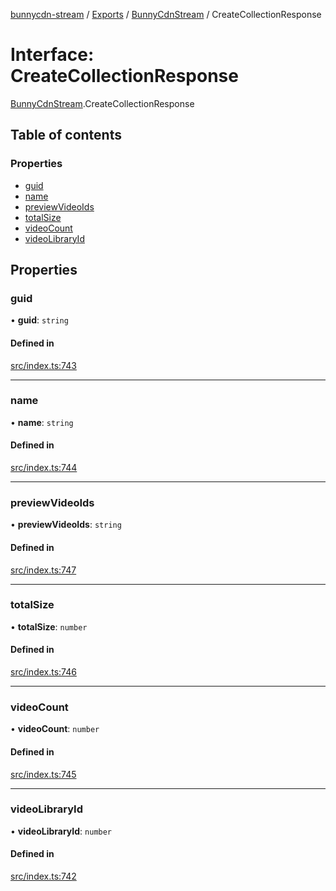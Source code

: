 [bunnycdn-stream](../README.md) / [Exports](../modules.md) / [BunnyCdnStream](../modules/BunnyCdnStream.md) / CreateCollectionResponse

# Interface: CreateCollectionResponse

[BunnyCdnStream](../modules/BunnyCdnStream.md).CreateCollectionResponse

## Table of contents

### Properties

- [guid](BunnyCdnStream.CreateCollectionResponse.md#guid)
- [name](BunnyCdnStream.CreateCollectionResponse.md#name)
- [previewVideoIds](BunnyCdnStream.CreateCollectionResponse.md#previewvideoids)
- [totalSize](BunnyCdnStream.CreateCollectionResponse.md#totalsize)
- [videoCount](BunnyCdnStream.CreateCollectionResponse.md#videocount)
- [videoLibraryId](BunnyCdnStream.CreateCollectionResponse.md#videolibraryid)

## Properties

### guid

• **guid**: `string`

#### Defined in

[src/index.ts:743](https://github.com/dan-online/bunnycdn-stream/blob/ba93b87/src/index.ts#L743)

___

### name

• **name**: `string`

#### Defined in

[src/index.ts:744](https://github.com/dan-online/bunnycdn-stream/blob/ba93b87/src/index.ts#L744)

___

### previewVideoIds

• **previewVideoIds**: `string`

#### Defined in

[src/index.ts:747](https://github.com/dan-online/bunnycdn-stream/blob/ba93b87/src/index.ts#L747)

___

### totalSize

• **totalSize**: `number`

#### Defined in

[src/index.ts:746](https://github.com/dan-online/bunnycdn-stream/blob/ba93b87/src/index.ts#L746)

___

### videoCount

• **videoCount**: `number`

#### Defined in

[src/index.ts:745](https://github.com/dan-online/bunnycdn-stream/blob/ba93b87/src/index.ts#L745)

___

### videoLibraryId

• **videoLibraryId**: `number`

#### Defined in

[src/index.ts:742](https://github.com/dan-online/bunnycdn-stream/blob/ba93b87/src/index.ts#L742)
